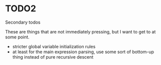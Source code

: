 # TODO2

Secondary todos

These are things that are not immediately pressing, but I want to get to
at some point.

* stricter global variable initialization rules
* at least for the main expression parsing, use
    some sort of bottom-up thing instead of pure
    recursive descent
